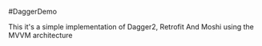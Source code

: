 #DaggerDemo

This it's a simple implementation of Dagger2, Retrofit And Moshi using the MVVM architecture